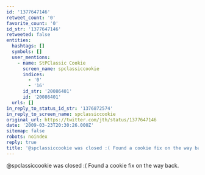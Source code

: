 ```yaml
---
id: '1377647146'
retweet_count: '0'
favorite_count: '0'
id_str: '1377647146'
retweeted: false
entities:
  hashtags: []
  symbols: []
  user_mentions:
    - name: StPClassic Cookie
      screen_name: spclassiccookie
      indices:
        - '0'
        - '16'
      id_str: '20086401'
      id: '20086401'
  urls: []
in_reply_to_status_id_str: '1376872574'
in_reply_to_screen_name: spclassiccookie
original_url: https://twitter.com/jth/status/1377647146
date: '2009-03-23T20:30:26.000Z'
sitemap: false
robots: noindex
reply: true
title: '@spclassiccookie was closed :( Found a cookie fix on the way back.'
---
```


@spclassiccookie was closed :( Found a cookie fix on the way back.